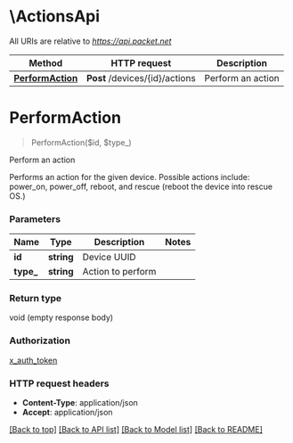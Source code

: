# \ActionsApi

All URIs are relative to *https://api.packet.net*

Method | HTTP request | Description
------------- | ------------- | -------------
[**PerformAction**](ActionsApi.md#PerformAction) | **Post** /devices/{id}/actions | Perform an action


# **PerformAction**
> PerformAction($id, $type_)

Perform an action

Performs an action for the given device.  Possible actions include: power_on, power_off, reboot, and rescue (reboot the device into rescue OS.)


### Parameters

Name | Type | Description  | Notes
------------- | ------------- | ------------- | -------------
 **id** | **string**| Device UUID | 
 **type_** | **string**| Action to perform | 

### Return type

void (empty response body)

### Authorization

[x_auth_token](../README.md#x_auth_token)

### HTTP request headers

 - **Content-Type**: application/json
 - **Accept**: application/json

[[Back to top]](#) [[Back to API list]](../README.md#documentation-for-api-endpoints) [[Back to Model list]](../README.md#documentation-for-models) [[Back to README]](../README.md)


